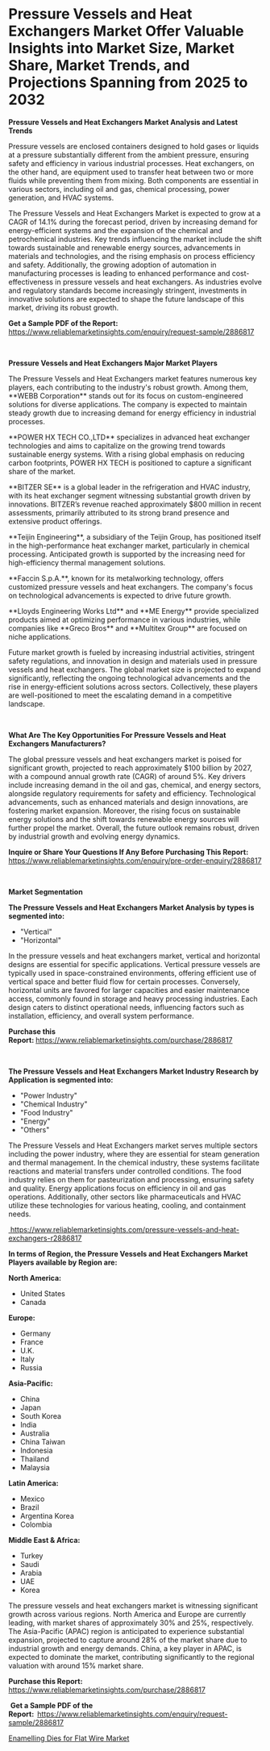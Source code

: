 <p><h1>Pressure Vessels and Heat Exchangers Market Offer Valuable Insights into Market Size, Market Share, Market Trends, and Projections Spanning from 2025 to 2032</h1></p><p><strong>Pressure Vessels and Heat Exchangers Market Analysis and Latest Trends</strong></p>
<p><p>Pressure vessels are enclosed containers designed to hold gases or liquids at a pressure substantially different from the ambient pressure, ensuring safety and efficiency in various industrial processes. Heat exchangers, on the other hand, are equipment used to transfer heat between two or more fluids while preventing them from mixing. Both components are essential in various sectors, including oil and gas, chemical processing, power generation, and HVAC systems.</p><p>The Pressure Vessels and Heat Exchangers Market is expected to grow at a CAGR of 14.1% during the forecast period, driven by increasing demand for energy-efficient systems and the expansion of the chemical and petrochemical industries. Key trends influencing the market include the shift towards sustainable and renewable energy sources, advancements in materials and technologies, and the rising emphasis on process efficiency and safety. Additionally, the growing adoption of automation in manufacturing processes is leading to enhanced performance and cost-effectiveness in pressure vessels and heat exchangers. As industries evolve and regulatory standards become increasingly stringent, investments in innovative solutions are expected to shape the future landscape of this market, driving its robust growth.</p></p>
<p><strong>Get a Sample PDF of the Report:&nbsp;</strong> <a href="https://www.reliablemarketinsights.com/enquiry/request-sample/2886817?utm_campaign=3507&utm_medium=2&utm_source=Github&utm_content=ia&utm_term=13032025&utm_id=pressure-vessels-and-heat-exchangers">https://www.reliablemarketinsights.com/enquiry/request-sample/2886817</a></p>
<p>&nbsp;</p>
<p><strong>Pressure Vessels and Heat Exchangers Major Market Players</strong></p>
<p><p>The Pressure Vessels and Heat Exchangers market features numerous key players, each contributing to the industry's robust growth. Among them, **WEBB Corporation** stands out for its focus on custom-engineered solutions for diverse applications. The company is expected to maintain steady growth due to increasing demand for energy efficiency in industrial processes.</p><p>**POWER HX TECH CO.,LTD** specializes in advanced heat exchanger technologies and aims to capitalize on the growing trend towards sustainable energy systems. With a rising global emphasis on reducing carbon footprints, POWER HX TECH is positioned to capture a significant share of the market.</p><p>**BITZER SE** is a global leader in the refrigeration and HVAC industry, with its heat exchanger segment witnessing substantial growth driven by innovations. BITZER’s revenue reached approximately $800 million in recent assessments, primarily attributed to its strong brand presence and extensive product offerings.</p><p>**Teijin Engineering**, a subsidiary of the Teijin Group, has positioned itself in the high-performance heat exchanger market, particularly in chemical processing. Anticipated growth is supported by the increasing need for high-efficiency thermal management solutions.</p><p>**Faccin S.p.A.**, known for its metalworking technology, offers customized pressure vessels and heat exchangers. The company's focus on technological advancements is expected to drive future growth.</p><p>**Lloyds Engineering Works Ltd** and **ME Energy** provide specialized products aimed at optimizing performance in various industries, while companies like **Greco Bros** and **Multitex Group** are focused on niche applications.</p><p>Future market growth is fueled by increasing industrial activities, stringent safety regulations, and innovation in design and materials used in pressure vessels and heat exchangers. The global market size is projected to expand significantly, reflecting the ongoing technological advancements and the rise in energy-efficient solutions across sectors. Collectively, these players are well-positioned to meet the escalating demand in a competitive landscape.</p></p>
<p>&nbsp;</p>
<p><strong>What Are The Key Opportunities For Pressure Vessels and Heat Exchangers Manufacturers?</strong></p>
<p><p>The global pressure vessels and heat exchangers market is poised for significant growth, projected to reach approximately $100 billion by 2027, with a compound annual growth rate (CAGR) of around 5%. Key drivers include increasing demand in the oil and gas, chemical, and energy sectors, alongside regulatory requirements for safety and efficiency. Technological advancements, such as enhanced materials and design innovations, are fostering market expansion. Moreover, the rising focus on sustainable energy solutions and the shift towards renewable energy sources will further propel the market. Overall, the future outlook remains robust, driven by industrial growth and evolving energy dynamics.</p></p>
<p><strong>Inquire or Share Your Questions If Any Before Purchasing This Report:</strong> <a href="https://www.reliablemarketinsights.com/enquiry/pre-order-enquiry/2886817?utm_campaign=3507&utm_medium=2&utm_source=Github&utm_content=ia&utm_term=13032025&utm_id=pressure-vessels-and-heat-exchangers">https://www.reliablemarketinsights.com/enquiry/pre-order-enquiry/2886817</a></p>
<p>&nbsp;</p>
<p><strong>Market Segmentation</strong></p>
<p><strong>The Pressure Vessels and Heat Exchangers Market Analysis by types is segmented into:</strong></p>
<p><ul><li>"Vertical"</li><li>"Horizontal"</li></ul></p>
<p><p>In the pressure vessels and heat exchangers market, vertical and horizontal designs are essential for specific applications. Vertical pressure vessels are typically used in space-constrained environments, offering efficient use of vertical space and better fluid flow for certain processes. Conversely, horizontal units are favored for larger capacities and easier maintenance access, commonly found in storage and heavy processing industries. Each design caters to distinct operational needs, influencing factors such as installation, efficiency, and overall system performance.</p></p>
<p><strong>Purchase this Report:&nbsp;</strong><a href="https://www.reliablemarketinsights.com/purchase/2886817?utm_campaign=3507&utm_medium=2&utm_source=Github&utm_content=ia&utm_term=13032025&utm_id=pressure-vessels-and-heat-exchangers">https://www.reliablemarketinsights.com/purchase/2886817</a></p>
<p>&nbsp;</p>
<p><strong>The Pressure Vessels and Heat Exchangers Market Industry Research by Application is segmented into:</strong></p>
<p><ul><li>"Power Industry"</li><li>"Chemical Industry"</li><li>"Food Industry"</li><li>"Energy"</li><li>"Others"</li></ul></p>
<p><p>The Pressure Vessels and Heat Exchangers market serves multiple sectors including the power industry, where they are essential for steam generation and thermal management. In the chemical industry, these systems facilitate reactions and material transfers under controlled conditions. The food industry relies on them for pasteurization and processing, ensuring safety and quality. Energy applications focus on efficiency in oil and gas operations. Additionally, other sectors like pharmaceuticals and HVAC utilize these technologies for various heating, cooling, and containment needs.</p></p>
<p><a href="https://www.reliablemarketinsights.com/pressure-vessels-and-heat-exchangers-r2886817?utm_campaign=3507&utm_medium=2&utm_source=Github&utm_content=ia&utm_term=13032025&utm_id=pressure-vessels-and-heat-exchangers">&nbsp;https://www.reliablemarketinsights.com/pressure-vessels-and-heat-exchangers-r2886817</a></p>
<p><strong>In terms of Region, the Pressure Vessels and Heat Exchangers Market Players available by Region are:</strong></p>
<p>
    <p> <strong> North America: </strong>
        <ul>
            <li>United States</li>
            <li>Canada</li>
        </ul>
        </p> 
    <p> <strong> Europe: </strong>
        <ul>
            <li>Germany</li>
            <li>France</li>
            <li>U.K.</li>
            <li>Italy</li>
            <li>Russia</li>
        </ul>
        </p> 
    <p> <strong> Asia-Pacific: </strong>
        <ul>
            <li>China</li>
            <li>Japan</li>
            <li>South Korea</li>
            <li>India</li>
            <li>Australia</li>
            <li>China Taiwan</li>
            <li>Indonesia</li>
            <li>Thailand</li>
            <li>Malaysia</li>
        </ul>
        </p> 
    <p> <strong> Latin America: </strong>
        <ul>
            <li>Mexico</li>
            <li>Brazil</li>
            <li>Argentina Korea</li>
            <li>Colombia</li>
        </ul>
        </p> 
    <p> <strong> Middle East & Africa: </strong>
        <ul>
            <li>Turkey</li>
            <li>Saudi</li>
            <li>Arabia</li>
            <li>UAE</li>
            <li>Korea</li>
        </ul>
    </p>
    </p>
<p><p>The pressure vessels and heat exchangers market is witnessing significant growth across various regions. North America and Europe are currently leading, with market shares of approximately 30% and 25%, respectively. The Asia-Pacific (APAC) region is anticipated to experience substantial expansion, projected to capture around 28% of the market share due to industrial growth and energy demands. China, a key player in APAC, is expected to dominate the market, contributing significantly to the regional valuation with around 15% market share.</p></p>
<p><strong>Purchase this Report: </strong><a href="https://www.reliablemarketinsights.com/purchase/2886817?utm_campaign=3507&utm_medium=2&utm_source=Github&utm_content=ia&utm_term=13032025&utm_id=pressure-vessels-and-heat-exchangers">https://www.reliablemarketinsights.com/purchase/2886817</a></p>
<p>&nbsp;<strong>Get a Sample PDF of the Report:&nbsp;&nbsp;</strong><a href="https://www.reliablemarketinsights.com/enquiry/request-sample/2886817?utm_campaign=3507&utm_medium=2&utm_source=Github&utm_content=ia&utm_term=13032025&utm_id=pressure-vessels-and-heat-exchangers">https://www.reliablemarketinsights.com/enquiry/request-sample/2886817</a></p>
<p><strong></strong></p>
<p><p><a href="https://github.com/bulkagumanvv/Market-Research-Report-List-1/blob/main/enamelling-dies-for-flat-wire-market.md?utm_campaign=3507&utm_medium=2&utm_source=Github&utm_content=ia&utm_term=13032025&utm_id=pressure-vessels-and-heat-exchangers">Enamelling Dies for Flat Wire Market</a></p></p>